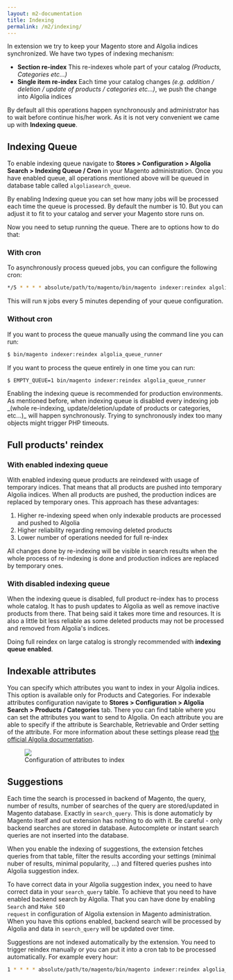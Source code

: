 ```yaml
---
layout: m2-documentation
title: Indexing
permalink: /m2/indexing/
---
```


In extension we try to keep your Magento store and Algolia indices synchronized. We have two types of indexing mechanism:

- **Section re-index**
This re-indexes whole part of your catalog _(Products, Categories etc...)_
- **Single item re-index**
Each time your catalog changes _(e.g. addition / deletion / update of products / categories etc...)_, we push the change into Algolia indices

By default all this operations happen synchronously and administrator has to wait before continue his/her work. As it is not very convenient we came up with **Indexing queue**.

## Indexing Queue
To enable indexing queue navigate to **Stores > Configuration > Algolia Search > Indexing Queue / Cron** in your Magento administration.
Once you have enabled queue, all operations mentioned above will be queued in database table called `algoliasearch_queue`.

By enabling Indexing queue you can set how many jobs will be processed each time the queue is processed. By default the number is 10. But you can adjust it to fit to your catalog and server your Magento store runs on.

Now you need to setup running the queue. There are to options how to do that:

### With cron

To asynchronously process queued jobs, you can configure the following cron:

```sh
*/5 * * * * absolute/path/to/magento/bin/magento indexer:reindex algolia_queue_runner
```

This will run `N` jobs every 5 minutes depending of your queue configuration.


### Without cron

If you want to process the queue manually using the command line you can run:

```sh
$ bin/magento indexer:reindex algolia_queue_runner
```

If you want to process the queue entirely in one time you can run:

```sh
$ EMPTY_QUEUE=1 bin/magento indexer:reindex algolia_queue_runner
```

<div class="alert alert-warning">
    <i class="fa fa-exclamation-triangle"></i>
    Enabling the indexing queue is recommended for production environments.
</div>

<div class="alert alert-danger">
  <i class="fa fa-exclamation-triangle"></i>
  As mentioned before, when indexing queue is disabled every indexing job _(whole re-indexing, update/deletion/update of products or categories, etc...)_ will happen synchronously.
  Trying to synchronously index too many objects might trigger PHP timeouts.
</div>

## Full products' reindex

### With enabled indexing queue

With enabled indexing queue products are reindexed with usage of temporary indices. That means that all products are pushed into temporary Algolia indices. When all products are pushed, the production indices are replaced by temporary ones. This approach has these advantages:

1. Higher re-indexing speed when only indexable products are processed and pushed to Algolia
2. Higher reliability regarding removing deleted products
3. Lower number of operations needed for full re-index

All changes done by re-indexing will be visible in search results when the whole process of re-indexing is done and production indices are replaced by temporary ones.

### With disabled indexing queue

When the indexing queue is disabled, full product re-index has to process whole catalog. It has to push updates to Algolia as well as remove inactive products from there.
That being said it takes more time and resources. It is also a little bit less reliable as some deleted products may not be processed and removed from Algolia's indices.

<div class="alert alert-warning">
    <i class="fa fa-exclamation-triangle"></i>
    Doing full reindex on large catalog is strongly recommended with <strong>indexing queue enabled</strong>.
</div>

## Indexable attributes

You can specify which attributes you want to index in your Algolia indices. This option is available only for Products and Categories. For indexable attributes configuration navigate to **Stores > Configuration > Algolia Search > Products / Categories** tab.
There you can find table where you can set the attributes you want to send to Algolia. On each attribute you are able to specify if the attribute is Searchable, Retrievable and Order setting of the attribute. For more information about these settings please read [the official Algolia documentation](https://www.algolia.com/doc/?utm_medium=social-owned&amp;utm_source=magento%20website&amp;utm_campaign=docs).

<figure>
    <img src="../../img/m2-attributes.png" class="img-responsive">
    <figcaption>Configuration of attributes to index</figcaption>
</figure>

## Suggestions

Each time the search is processed in backend of Magento, the query, number of results, number of searches of the query are stored/updated in Magento database. Exactly in <code>search_query</code>. This is done automaticly by Magento itself and out extension has nothing to do with it.
Be careful - only backend searches are stored in database. Autocomplete or instant search queries are not inserted into the database.

When you enable the indexing of suggestions, the extension fetches queries from that table, filter the results according your settings (minimal nuber of results, minimal popularity, ...) and filtered queries pushes into Algolia suggestion index.

To have correct data in your Algolia suggestion index, you need to have correct data in your <code>search_query</code> table. To achieve that you need to have enabled backend search by Algolia. That you can have done by enabling <code>Search</code> and <code>Make SEO request</code> in configuration of Algolia extension in Magento administration.
When you have this options enabled, backend search will be processed by Algolia and data in <code>search_query</code> will be updated over time.

Suggestions are not indexed automatically by the extension. You need to trigger reindex manually or you can put it into a cron tab to be processed automatically. For example every hour:

```sh
1 * * * * absolute/path/to/magento/bin/magento indexer:reindex algolia_suggestions
```